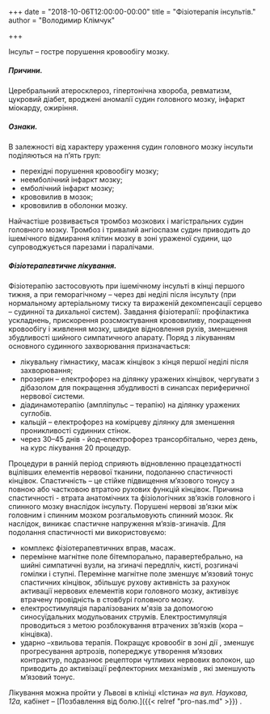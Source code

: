 +++
date = "2018-10-06T12:00:00-00:00"
title = "Фізіотерапія інсультів."
author = "Володимир Клімчук"

+++
 

Інсульт – гостре порушення кровообігу  мозку.

##### Причини.

 Церебральний атеросклероз, гіпертонічна хвороба, ревматизм, цукровий діабет, вроджені аномалії судин головного мозку, інфаркт міокарду, ожиріння.

##### Ознаки.
 
В залежності від характеру ураження судин головного мозку інсульти поділяються на п’ять груп:

 * перехідні порушення кровообігу  мозку;
 * неемболічний інфаркт мозку;
 * емболічний інфаркт мозку;
 * крововилив в мозок;
 * крововилив в оболонки мозку. 

Найчастіше розвивається тромбоз мозкових і магістральних судин головного мозку. Тромбоз і тривалий ангіоспазм судин приводить до ішемічного відмирання клітин мозку в зоні ураженої судини, що супроводжується парезами і паралічами.

##### Фізіотерапевтичне лікування.

 Фізіотерапію застосовують при ішемічному інсульті в кінці першого тижня, а при геморагічному – через дві неділі після інсульту (при нормальному артеріальному тиску та вираженій декомпенсації серцево – судинної та дихальної систем). Завдання фізіотерапії: профілактика ускладнень, прискорення розсмоктування крововиливу, покращення кровообігу і живлення мозку, швидке відновлення рухів, зменшення збудливості шийного симпатичного апарату. Поряд з лікуванням основного судинного захворювання призначається:
 
 *	лікувальну гімнастику, масаж кінцівок з кінця першої неділі після захворювання; 
 *	прозерин – електрофорез на ділянку уражених кінцівок, чергувати з дібазолом для покращення збудливості в синапсах периферичної нервової системи.
 *	діадинамотерапію (ампліпульс – терапію) на ділянку уражених суглобів.
 *	кальцій – електрофорез на комірцеву ділянку для зменшення проникливості судинних стінок.
 *	через 30–45 днів - йод–електрофорез трансорбітально, через день, на курс лікування 20 процедур.  
 
Процедури в ранній період сприяють відновленню працездатності вцілівших елементів нервової тканини, подоланню спастичності кінцівок. 
Спастичність – це стійке підвищення м’язового тонусу з повною або частковою втратою рухових функцій кінцівок. Причина спастичності - втрата анатомічних та  фізіологічних зв’язків головного і спинного мозку внаслідок інсульту. Порушені нервові зв’язки між головним і спинним мозком розгальмовують спинний мозок. Як наслідок, виникає спастичне напруження м’язів-згиначів.  Для подолання спастичності ми використовуємо:

 * комплекс фізіотерапевтичних вправ, масаж.
 * перемінне магнітне поле бітемпорально, паравертебрально, на шийні симпатичні вузли, на згиначі передпліч, кисті, розгиначі гомілки і ступні. Перемінне магнітне поле зменшує м’язовий тонус спастичних кінцівок, збільшує рухову активність за рахунок активації нервових елементів кори головного мозку, активізує втрачену провідність в стовбурі головного мозку.
 * eлектростимуляція паралізованих м'язів за допомогою синосуїдальних модульованих струмів. Електростимуляція проводиться з метою розблокування втрачених зв’язків (кора – кінцівка).
 * ударно –хвильова терапія. Покращує кровообіг в зоні дії , зменшує прогресування артрозів, попереджує утворення м’язових контрактур, подразнює рецептори чутливих нервових волокон, що приводить до активізації рефлекторних механізмів , які зменшують м’язовий тонус.
 
Лікування можна пройти у Львові в клініці «Істина» *на вул. Наукова, 12а,* кабінет – [Позбавлення від болю.]({{< relref "pro-nas.md" >}}) .



  
 



